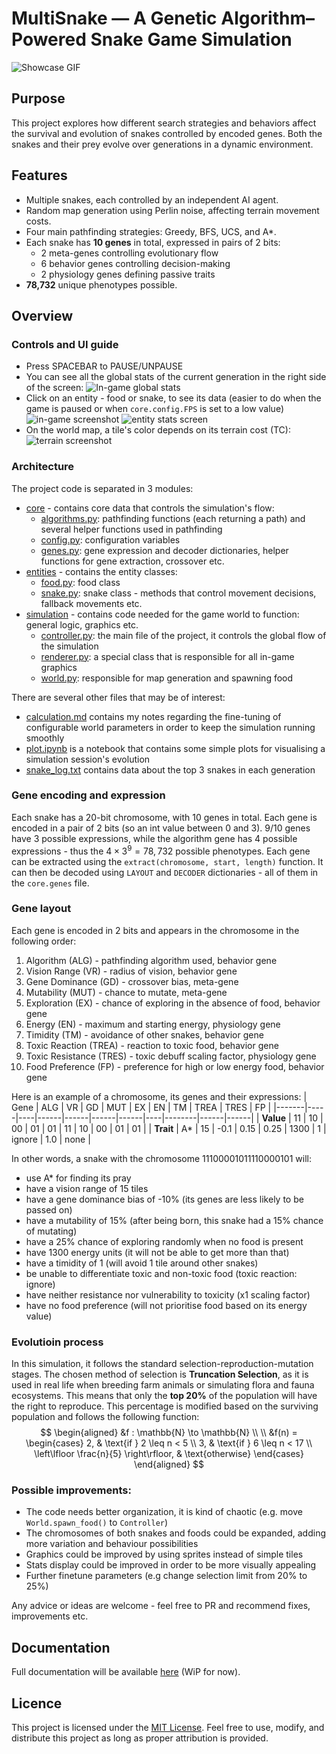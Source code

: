 # MultiSnake — A Genetic Algorithm–Powered Snake Game Simulation

![Showcase GIF](./media/recording.gif)

## Purpose
This project explores how different search strategies and behaviors affect the survival and evolution of snakes controlled by encoded genes. Both the snakes and their prey evolve over generations in a dynamic environment.

## Features
- Multiple snakes, each controlled by an independent AI agent.
- Random map generation using Perlin noise, affecting terrain movement costs.
- Four main pathfinding strategies: Greedy, BFS, UCS, and A*.
- Each snake has **10 genes** in total, expressed in pairs of 2 bits:
  - 2 meta-genes controlling evolutionary flow
  - 6 behavior genes controlling decision-making
  - 2 physiology genes defining passive traits
- **78,732** unique phenotypes possible.

## Overview

### Controls and UI guide
- Press SPACEBAR to PAUSE/UNPAUSE
- You can see all the global stats of the current generation in the right side of the screen:
![In-game global stats](./media/globalstats.png)
- Click on an entity - food or snake, to see its data (easier to do when the game is paused or when `core.config.FPS` is set to a low value)
![in-game screenshot](./media/ingamess.png)
![entity stats screen](./media/entitystats.png)
- On the world map, a tile's color depends on its terrain cost (TC):
![terrain screenshot](./media/terrainss.png)

### Architecture
The project code is separated in 3 modules:
- [core](./game/core/) - contains core data that controls the simulation's flow:
    - [algorithms.py](./game/core/algorithms.py): pathfinding functions (each returning a path) and several helper functions used in pathfinding
    - [config.py](./game/core/config.py): configuration variables
    - [genes.py](./game/core/genes.py): gene expression and decoder dictionaries, helper functions for gene extraction, crossover etc.
- [entities](./game/entities/) - contains the entity classes:
    - [food.py](./game/entities/food.py): food class
    - [snake.py](./game/entities/snake.py): snake class - methods that control movement decisions, fallback movements etc.
- [simulation](./game/simulation/) - contains code needed for the game world to function: general logic, graphics etc.
    - [controller.py](./game/simulation/controller.py): the main file of the project, it controls the global flow of the simulation
    - [renderer.py](./game/simulation/renderer.py): a special class that is responsible for all in-game graphics
    - [world.py](./game/simulation/world.py): responsible for map generation and spawning food

There are several other files that may be of interest:
- [calculation.md](./calculation.md) contains my notes regarding the fine-tuning of configurable world parameters in order to keep the simulation running smoothly
- [plot.ipynb](./plot.ipynb) is a notebook that contains some simple plots for visualising a simulation session's evolution
- [snake_log.txt](./snake_log.txt) contains data about the top 3 snakes in each generation

### Gene encoding and expression
Each snake has a 20-bit chromosome, with 10 genes in total. Each gene is encoded in a pair of 2 bits (so an int value between 0 and 3). 
9/10 genes have 3 possible expressions, while the algorithm gene has 4 possible expressions - thus the $4 \times 3^9 = 78,732$ possible phenotypes. 
Each gene can be extracted using the `extract(chromosome, start, length)` function. It can then be decoded using `LAYOUT` and `DECODER` dictionaries - all of them in the `core.genes` file.

### Gene layout
Each gene is encoded in 2 bits and appears in the chromosome in the following order:
1. Algorithm (ALG) - pathfinding algorithm used, behavior gene
2. Vision Range (VR) - radius of vision, behavior gene
3. Gene Dominance (GD) - crossover bias, meta-gene
4. Mutability (MUT) - chance to mutate, meta-gene
5. Exploration (EX) - chance of exploring in the absence of food, behavior gene
6. Energy (EN) - maximum and starting energy, physiology gene
7. Timidity (TM) - avoidance of other snakes, behavior gene
8. Toxic Reaction (TREA) - reaction to toxic food, behavior gene
9. Toxic Resistance (TRES) - toxic debuff scaling factor, physiology gene
10. Food Preference (FP) - preference for high or low energy food, behavior gene


Here is an example of a chromosome, its genes and their expressions:
| Gene  | ALG | VR | GD   | MUT  | EX   | EN   | TM | TREA   | TRES | FP   |
|-------|-----|----|------|------|------|------|----|--------|------|------|
| **Value** | 11  | 10 | 00   | 01   | 01   | 11   | 10 | 00     | 01   | 01   |
| **Trait** | A*  | 15 | -0.1 | 0.15 | 0.25 | 1300 | 1  | ignore | 1.0  | none |

In other words, a snake with the chromosome $11100001011110000101$ will:
- use A* for finding its pray
- have a vision range of 15 tiles
- have a gene dominance bias of -10% (its genes are less likely to be passed on)
- have a mutability of 15% (after being born, this snake had a 15% chance of mutating)
- have a 25% chance of exploring randomly when no food is present
- have 1300 energy units (it will not be able to get more than that)
- have a timidity of 1 (will avoid 1 tile around other snakes)
- be unable to differentiate toxic and non-toxic food (toxic reaction: ignore)
- have neither resistance nor vulnerability to toxicity (x1 scaling factor)
- have no food preference (will not prioritise food based on its energy value)

### Evolutioin process
In this simulation, it follows the standard selection-reproduction-mutation stages.
The chosen method of selection is **Truncation Selection**, as it is used in real life when breeding farm animals or simulating flora and fauna ecosystems.
This means that only the **top 20%** of the population will have the right to reproduce. This percentage is modified based on the surviving population and follows the following function:
$$
\begin{aligned}
&f : \mathbb{N} \to \mathbb{N} \\
\\
&f(n) = 
\begin{cases}
2, & \text{if } 2 \leq n < 5 \\
3, & \text{if } 6 \leq n < 17 \\
\left\lfloor \frac{n}{5} \right\rfloor, & \text{otherwise}
\end{cases}
\end{aligned}
$$

### Possible improvements:
- The code needs better organization, it is kind of chaotic (e.g. move `World.spawn_food()` to `Controller`)
- The chromosomes of both snakes and foods could be expanded, adding more variation and behaviour possibilities
- Graphics could be improved by using sprites instead of simple tiles
- Stats display could be improved in order to be more visually appealing
- Further finetune parameters (e.g change selection limit from 20% to 25%)

Any advice or ideas are welcome - feel free to PR and recommend fixes, improvements etc.

## Documentation
Full documentation will be available [here](./docs.md) (WiP for now).

## Licence
This project is licensed under the [MIT License](./LICENSE).
Feel free to use, modify, and distribute this project as long as proper attribution is provided.